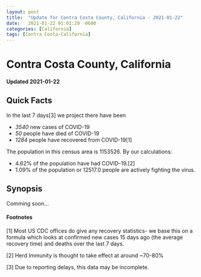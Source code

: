 ```yaml
---
layout: post
title:  "Update for Contra Costa County, California - 2021-01-22"
date:   2021-01-22 01:01:29 -0600
categories: [California]
tags: [Contra Costa-California]
---
```


# Contra Costa County, California
#### Updated 2021-01-22

## Quick Facts

In the last 7 days[3] we project there have been
- *3540* new cases of COVID-19
- *50* people have died of COVID-19
- *1284* people have recovered from COVID-19[1]

The population in this census area is 1153526. By our calculations:
- 4.62% of the population have had COVID-19.[2]
- 1.09% of the population or 12517.0 people are actively fighting the virus.

## Synopsis

Comming soon...


#### Footnotes

[1] Most US CDC offices do give any recovery statistics- we base this on a formula which looks at confirmed new cases
15 days ago (the average recovery time) and deaths over the last 7 days.

[2] Herd Immunity is thought to take effect at around ~70-80%

[3] Due to reporting delays, this data may be incomplete.
 
    